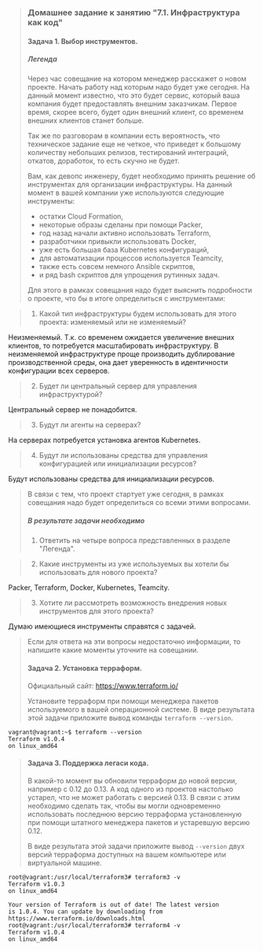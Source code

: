 >### Домашнее задание к занятию "7.1. Инфраструктура как код"
>
>#### Задача 1. Выбор инструментов. 
>
>##### Легенда
> 
>Через час совещание на котором менеджер расскажет о новом проекте. Начать работу над которым надо 
>будет уже сегодня. 
>На данный момент известно, что это будет сервис, который ваша компания будет предоставлять внешним заказчикам.
>Первое время, скорее всего, будет один внешний клиент, со временем внешних клиентов станет больше.
>
>Так же по разговорам в компании есть вероятность, что техническое задание еще не четкое, что приведет к большому
>количеству небольших релизов, тестирований интеграций, откатов, доработок, то есть скучно не будет.  
>   
>Вам, как девопс инженеру, будет необходимо принять решение об инструментах для организации инфраструктуры.
>На данный момент в вашей компании уже используются следующие инструменты: 
>- остатки Сloud Formation, 
>- некоторые образы сделаны при помощи Packer,
>- год назад начали активно использовать Terraform, 
>- разработчики привыкли использовать Docker, 
>- уже есть большая база Kubernetes конфигураций, 
>- для автоматизации процессов используется Teamcity, 
>- также есть совсем немного Ansible скриптов, 
>- и ряд bash скриптов для упрощения рутинных задач.  
>
>Для этого в рамках совещания надо будет выяснить подробности о проекте, что бы в итоге определиться с инструментами:
>

>1. Какой тип инфраструктуры будем использовать для этого проекта: изменяемый или не изменяемый?

Неизменяемый. Т.к. со временем ожидается увеличение внешних клиентов, то потребуется масштабировать
инфраструктуру. В неизменяемой инфраструктуре проще производить дублирование производственной среды,
она дает уверенность в идентичности конфигурации всех серверов.

>2. Будет ли центральный сервер для управления инфраструктурой?

Центральный сервер не понадобится.

>3. Будут ли агенты на серверах?

На серверах потребуется установка агентов Kubernetes.

>4. Будут ли использованы средства для управления конфигурацией или инициализации ресурсов? 

Будут использованы средства для инициализации ресурсов.
 
>В связи с тем, что проект стартует уже сегодня, в рамках совещания надо будет определиться со всеми этими вопросами.
>
>##### В результате задачи необходимо
>
>1. Ответить на четыре вопроса представленных в разделе "Легенда". 

>2. Какие инструменты из уже используемых вы хотели бы использовать для нового проекта? 

Packer, Terraform, Docker, Kubernetes, Teamcity.

>3. Хотите ли рассмотреть возможность внедрения новых инструментов для этого проекта? 

Думаю имеющиеся инструменты справятся с задачей.

>Если для ответа на эти вопросы недостаточно информации, то напишите какие моменты уточните на совещании.
>
>#### Задача 2. Установка терраформ. 
>
>Официальный сайт: https://www.terraform.io/
>
>Установите терраформ при помощи менеджера пакетов используемого в вашей операционной системе.
>В виде результата этой задачи приложите вывод команды `terraform --version`.

```text
vagrant@vagrant:~$ terraform --version
Terraform v1.0.4
on linux_amd64
```

>#### Задача 3. Поддержка легаси кода. 
>
>В какой-то момент вы обновили терраформ до новой версии, например с 0.12 до 0.13. 
>А код одного из проектов настолько устарел, что не может работать с версией 0.13. 
>В связи с этим необходимо сделать так, чтобы вы могли одновременно использовать последнюю версию терраформа установленную при помощи
>штатного менеджера пакетов и устаревшую версию 0.12. 
>
>В виде результата этой задачи приложите вывод `--version` двух версий терраформа доступных на вашем компьютере 
>или виртуальной машине.

```text
root@vagrant:/usr/local/terraform3# terraform3 -v
Terraform v1.0.3
on linux_amd64

Your version of Terraform is out of date! The latest version
is 1.0.4. You can update by downloading from https://www.terraform.io/downloads.html
root@vagrant:/usr/local/terraform3# terraform4 -v
Terraform v1.0.4
on linux_amd64
```